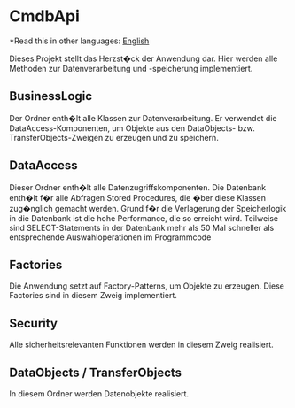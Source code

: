 # CmdbApi

*Read this in other languages: [English](README.md)

Dieses Projekt stellt das Herzst�ck der Anwendung dar. Hier werden alle Methoden zur Datenverarbeitung und -speicherung implementiert.

## BusinessLogic

Der Ordner enth�lt alle Klassen zur Datenverarbeitung. Er verwendet die DataAccess-Komponenten, um Objekte aus den DataObjects- bzw. TransferObjects-Zweigen zu erzeugen und zu speichern.

## DataAccess

Dieser Ordner enth�lt alle Datenzugriffskomponenten. Die Datenbank enth�lt f�r alle Abfragen Stored Procedures, die �ber diese Klassen zug�nglich gemacht werden. Grund f�r die Verlagerung der Speicherlogik in die Datenbank ist die hohe Performance, die so erreicht wird. Teilweise sind SELECT-Statements in der Datenbank mehr als 50 Mal schneller als entsprechende Auswahloperationen im Programmcode

## Factories

Die Anwendung setzt auf Factory-Patterns, um Objekte zu erzeugen. Diese Factories sind in diesem Zweig implementiert.

## Security

Alle sicherheitsrelevanten Funktionen werden in diesem Zweig realisiert.

## DataObjects / TransferObjects

In diesem Ordner werden Datenobjekte realisiert.

